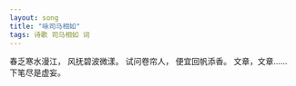 ```yaml
---
layout: song
title: "咏司马相如"
tags: 诗歌 司马相如 词
---
```


春乏寒水漫江，
风抚碧波微漾。
试问卷帘人，
便宜回帆添香。
文章，文章……
下笔尽是虚妄。
